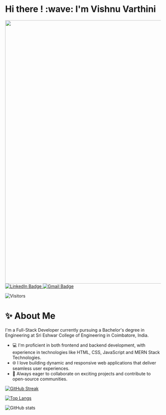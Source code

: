 

<h1>
  Hi there ! :wave: I'm Vishnu Varthini
  <!--<img src="https://media.giphy.com/media/v1.Y2lkPTc5MGI3NjExaDI5N2EzZ3h1Zzl6YXNwYjhsYnEzbzB0bXVtM2xvdzZjOGg0dHA4OSZlcD12MV9pbnRlcm5hbF9naWZfYnlfaWQmY3Q9Zw/MPxg9U887PS0B8XT4J/giphy.gif" width="35"/>--

  <!--<img src="https://media.giphy.com/media/l3q2GDh3wQqVWSiGY/giphy.gif?cid=ecf05e477orccrqspl1os6onwnmixzspd0kgcp2j35u2u8rt&ep=v1_gifs_search&rid=giphy.gif&ct=g" width="35"/>

  <img src="https://media.giphy.com/media/3o7TKMt1VVNkHV2PaE/giphy.gif?cid=ecf05e47rhqx7dkiauepgh1zealdmkr9431lniz4fb0t3nxw&ep=v1_gifs_search&rid=giphy.gif&ct=g" width="35"/>-->
  
</h1>









<div id="header" align="center">
  <img src="https://media.giphy.com/media/v1.Y2lkPTc5MGI3NjExaDNpb29zZG84azNycmI2cnljNHNidDl3ZHR1Y242MW0ycWF5d3NnbSZlcD12MV9pbnRlcm5hbF9naWZfYnlfaWQmY3Q9Zw/L1R1tvI9svkIWwpVYr/giphy.gif" width="850"/>
</div>

<div id="badges">
  <a href="https://www.linkedin.com/in/sree-vishnu-varthini-s">
    <img src="https://img.shields.io/badge/LinkedIn-blue?style=for-the-badge&logo=linkedin&logoColor=white" alt="LinkedIn Badge"/>
  </a>
  <a href="mailto:sreevishnuvarthini@gmail.com">
    <img src="https://img.shields.io/badge/Gmail-red?style=for-the-badge&logo=gmail&logoColor=white" alt="Gmail Badge"/>
  </a>
</div>

![Visitors](https://api.visitorbadge.io/api/visitors?path=https%3A%2F%2Fgithub.com%2FSree-Vishnu-Varthini%2FSree-Vishnu-Varthini%2Fgithub-visitors-badge&label=PROFILE%20VIEWS&labelColor=%23697689&countColor=%2302066f&style=default&labelStyle=none)



# :sparkles: About Me

I'm a Full-Stack Developer currently pursuing a Bachelor's degree in Engineering at Sri Eshwar College of Engineering in Coimbatore, India.

- 💻 I'm proficient in both frontend and backend development, with experience in technologies like HTML, CSS, JavaScript and MERN Stack Technologies.
- 🌐 I love building dynamic and responsive web applications that deliver seamless user experiences.
- 🚀 Always eager to collaborate on exciting projects and contribute to open-source communities.



[![GitHub Streak](https://github-readme-streak-stats.herokuapp.com?user=Sree-Vishnu-Varthini&theme=codeSTACKr&card_width=850)](https://git.io/streak-stats)

[![Top Langs](https://github-readme-stats-git-masterrstaa-rickstaa.vercel.app/api/top-langs/?username=Sree-Vishnu-Varthini&layout=compact&theme=codeSTACKr&card_width=850&border_color=FFFFFF)](https://github.com/Sree-Vishnu-Varthini/github-readme-stats)

![GitHub stats](https://github-readme-stats.vercel.app/api?username=Sree-Vishnu-Varthini&theme=codeSTACKr&border_color=FFFFFF&card_width=850&show_icons=true)

<!--Get in Touch:

🔗 Connect with me on [LinkedIn](Your LinkedIn Profile URL) to stay updated on my latest projects and endeavors.
📧 Feel free to drop me an email at Your Email Address to discuss opportunities or just say hi!

<!---
Sree-Vishnu-Varthini/Sree-Vishnu-Varthini is a ✨ special ✨ repository because its `README.md` (this file) appears on your GitHub profile.
You can click the Preview link to take a look at your changes.
--->
